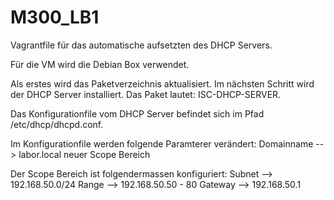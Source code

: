 # M300_LB1
Vagrantfile für das automatische aufsetzten des DHCP Servers.

Für die VM wird die Debian Box verwendet. 

Als erstes wird das Paketverzeichnis aktualisiert. Im nächsten Schritt wird der DHCP Server installiert. Das Paket lautet: ISC-DHCP-SERVER.

Das Konfigurationfile vom DHCP Server befindet sich im Pfad /etc/dhcp/dhcpd.conf.

Im Konfigurationfile werden folgende Paramterer verändert:
Domainname --> labor.local
neuer Scope Bereich

Der Scope Bereich ist folgendermassen konfiguriert:
Subnet --> 192.168.50.0/24
Range --> 192.168.50.50 - 80
Gateway --> 192.168.50.1




